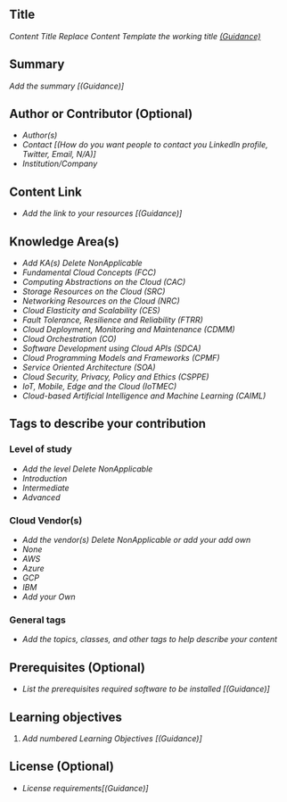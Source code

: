 ## Title

*Content Title Replace Content Template the working title [(Guidance)]()*

## Summary

*Add the summary [(Guidance)]*

## Author or Contributor (Optional)

- *Author(s)*
- *Contact [(How do you want people to contact you LinkedIn profile, Twitter, Email, N/A)]*
- *Institution/Company*

## Content Link

- *Add the link to your resources [(Guidance)]*

## Knowledge Area(s)

- *Add KA(s) Delete NonApplicable*
- *Fundamental Cloud Concepts (FCC)*
- *Computing Abstractions on the Cloud (CAC)*
- *Storage Resources on the Cloud (SRC)*
- *Networking Resources on the Cloud (NRC)*
- *Cloud Elasticity and Scalability (CES)*
- *Fault Tolerance, Resilience and Reliability (FTRR)*
- *Cloud Deployment, Monitoring and Maintenance (CDMM)*
- *Cloud Orchestration (CO)*
- *Software Development using Cloud APIs (SDCA)*
- *Cloud Programming Models and Frameworks (CPMF)*
- *Service Oriented Architecture (SOA)*
- *Cloud Security, Privacy, Policy and Ethics (CSPPE)*
- *IoT, Mobile, Edge and the Cloud (IoTMEC)*
- *Cloud-based Artificial Intelligence and Machine Learning (CAIML)*

## Tags to describe your contribution
### Level of study

- *Add the level Delete NonApplicable*
- *Introduction*
- *Intermediate*
- *Advanced*

### Cloud Vendor(s)

- *Add the vendor(s) Delete NonApplicable or add your add own* 
- *None*
- *AWS*
- *Azure*
- *GCP*
- *IBM*
- *Add your Own*

### General tags

- *Add the topics, classes, and other tags to help describe your content*

## Prerequisites (Optional)

- *List the prerequisites required software to be installed [(Guidance)]*

## Learning objectives

1. *Add numbered Learning Objectives [(Guidance)]*

## License (Optional)

- *License requirements[(Guidance)]*
